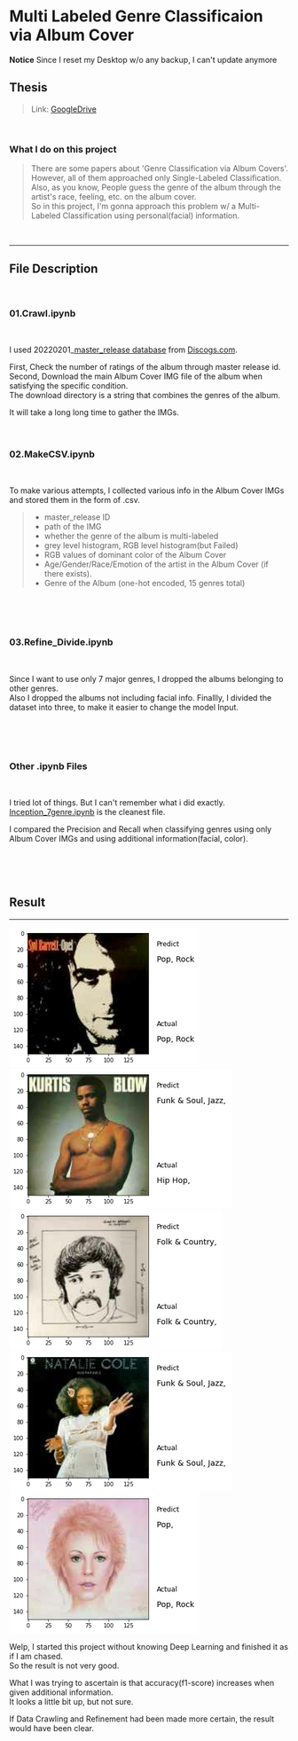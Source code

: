 Multi Labeled Genre Classificaion via Album Cover
===============

**Notice** Since I reset my Desktop w/o any backup, I can't update anymore

## Thesis

>   Link: [GoogleDrive][googlelink]

[googlelink]: https://drive.google.com/file/d/1v7jKv42lyMqAWx261nqEdu-YXpYzr_F7/view?usp=sharing "GDrive"

</br>

### What I do on this project

>There are some papers about 'Genre Classification via Album Covers'. However, all of them approached only Single-Labeled Classification.  
Also, as you know, People guess the genre of the album through the artist's race, feeling, etc. on the album cover.   
So in this project, I'm gonna approach this problem w/ a Multi-Labeled Classification using personal(facial) information.  

</br>


---------

## File Description
</br>

### 01.Crawl.ipynb
</br>

I used 20220201_[master_release database][dblink] from [Discogs.com][discogslink].

[dblink]: https://discogs-data-dumps.s3.us-west-2.amazonaws.com/index.html "Discogs Data"
[discogslink]: https://www.discogs.com/ "Discogs.com"

First, Check the number of ratings of the album through master release id.  
Second, Download the main Album Cover IMG file of the album when satisfying the specific condition.   
The download directory is a string that combines the genres of the album.

It will take a long long time to gather the IMGs.
</br>
</br>
</br>

### 02.MakeCSV.ipynb
</br>

To make various attempts, I collected various info in the Album Cover IMGs and stored them in the form of .csv.  
>   * master_release ID
>   * path of the IMG
>   * whether the genre of the album is multi-labeled
>   * grey level histogram, RGB level histogram(but Failed)
>   * RGB values of dominant color of the Album Cover
>   * Age/Gender/Race/Emotion of the artist in the Album Cover (if there exists).
>   * Genre of the Album (one-hot encoded, 15 genres total)

</br>
</br>
</br>

### 03.Refine_Divide.ipynb
</br>

Since I want to use only 7 major genres, I dropped the albums belonging to other genres.  
Also I dropped the albums not including facial info.
Finallly, I divided the dataset into three, to make it easier to change the model Input.

</br>
</br>
</br>

### Other .ipynb Files
</br>

I tried lot of things. But I can't remember what i did exactly.  
[Inception_7genre.ipynb][incept] is the cleanest file.

[incept]: https://github.com/cid2rrrr/Multi-Labeled-Genre-Classifier-via-Album-Cover/blob/main/Inception_7genre.ipynb "github link"

I compared the Precision and Recall when classifying genres using only Album Cover IMGs and using additional information(facial, color).

</br>
</br>
</br>

## Result
------

![rslt 1](./1.png)
![rslt 2](./2.png)
![rslt 3](./3.png)
![rslt 4](./4.png)
![rslt 5](./5.png)


Welp, I started this project without knowing Deep Learning and finished it as if I am chased.  
So the result is not very good.  

What I was trying to ascertain is that accuracy(f1-score) increases when given additional information.  
It looks a little bit up, but not sure.  

If Data Crawling and Refinement had been made more certain, the result would have been clear.


